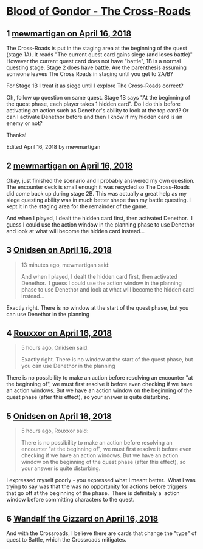 # [Blood of Gondor - The Cross-Roads](https://community.fantasyflightgames.com/topic/273657-blood-of-gondor-the-cross-roads/)

## 1 [mewmartigan on April 16, 2018](https://community.fantasyflightgames.com/topic/273657-blood-of-gondor-the-cross-roads/?do=findComment&comment=3286261)

The Cross-Roads is put in the staging area at the beginning of the quest (stage 1A). It reads "The current quest card gains siege (and loses battle)"  However the current quest card does not have "battle", 1B is a normal questing stage. Stage 2 does have battle. Are the parenthesis assuming someone leaves The Cross Roads in staging until you get to 2A/B?  

For Stage 1B I treat it as siege until I explore The Cross-Roads correct?

Oh, follow up question on same quest. Stage 1B says "At the beginning of the quest phase, each player takes 1 hidden card". Do I do this before activating an action such as Denethor's ability to look at the top card? Or can I activate Denethor before and then I know if my hidden card is an enemy or not?

Thanks!

Edited April 16, 2018 by mewmartigan

## 2 [mewmartigan on April 16, 2018](https://community.fantasyflightgames.com/topic/273657-blood-of-gondor-the-cross-roads/?do=findComment&comment=3286316)

Okay, just finished the scenario and I probably answered my own question. The encounter deck is small enough it was recycled so The Cross-Roads did come back up during stage 2B. This was actually a great help as my siege questing ability was in much better shape than my battle questing. I kept it in the staging area for the remainder of the game.

And when I played, I dealt the hidden card first, then activated Denethor.  I guess I could use the action window in the planning phase to use Denethor and look at what will become the hidden card instead...

## 3 [Onidsen on April 16, 2018](https://community.fantasyflightgames.com/topic/273657-blood-of-gondor-the-cross-roads/?do=findComment&comment=3286320)

> 13 minutes ago, mewmartigan said:
> 
> And when I played, I dealt the hidden card first, then activated Denethor.  I guess I could use the action window in the planning phase to use Denethor and look at what will become the hidden card instead...

Exactly right. There is no window at the start of the quest phase, but you can use Denethor in the planning

## 4 [Rouxxor on April 16, 2018](https://community.fantasyflightgames.com/topic/273657-blood-of-gondor-the-cross-roads/?do=findComment&comment=3286445)

> 5 hours ago, Onidsen said:
> 
> Exactly right. There is no window at the start of the quest phase, but you can use Denethor in the planning

There is no possibility to make an action before resolving an encounter "at the beginning of", we must first resolve it before even checking if we have an action windows. But we have an action window on the beginning of the quest phase (after this effect), so your answer is quite disturbing.

## 5 [Onidsen on April 16, 2018](https://community.fantasyflightgames.com/topic/273657-blood-of-gondor-the-cross-roads/?do=findComment&comment=3286604)

> 5 hours ago, Rouxxor said:
> 
> There is no possibility to make an action before resolving an encounter "at the beginning of", we must first resolve it before even checking if we have an action windows. But we have an action window on the beginning of the quest phase (after this effect), so your answer is quite disturbing.

I expressed myself poorly - you expressed what I meant better.  What I was trying to say was that the was no opportunity for actions before triggers that go off at the beginning of the phase.  There is definitely a  action window before committing characters to the quest.

## 6 [Wandalf the Gizzard on April 16, 2018](https://community.fantasyflightgames.com/topic/273657-blood-of-gondor-the-cross-roads/?do=findComment&comment=3286630)

And with the Crossroads, I believe there are cards that change the "type" of quest to Battle, which the Crossroads mitigates.

